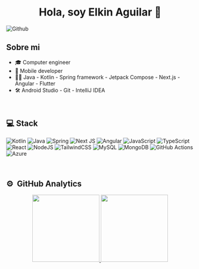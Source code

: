<div align="center">
<h1 align="center">Hola, soy <strong>Elkin Aguilar</strong> 👋</h1>
</div>

![Github](https://github.com/aguilarelkin/aguilarelkin/assets/46634666/c7b3ea96-70ca-4b8b-ba2f-8d153b2ade6f)

## Sobre mi

- 🎓 Computer engineer
- 📲 Mobile developer
- 👩‍💻 Java - Kotlin - Spring framework - Jetpack Compose - Next.js - Angular - Flutter
- 🛠️ Android Studio - Git - IntelliJ IDEA
  
<br>
<h2>💻 Stack</h2>

![Kotlin](https://img.shields.io/badge/kotlin-%237F52FF.svg?style=for-the-badge&logo=kotlin&logoColor=white)
![Java](https://img.shields.io/badge/java-%23ED8B00.svg?style=for-the-badge&logo=openjdk&logoColor=white)
![Spring](https://img.shields.io/badge/spring-%236DB33F.svg?style=for-the-badge&logo=spring&logoColor=white)
![Next JS](https://img.shields.io/badge/Next-black?style=for-the-badge&logo=next.js&logoColor=white)
![Angular](https://img.shields.io/badge/angular-%23DD0031.svg?style=for-the-badge&logo=angular&logoColor=white)
![JavaScript](https://img.shields.io/badge/javascript-%23323330.svg?style=for-the-badge&logo=javascript&logoColor=%23F7DF1E)
![TypeScript](https://img.shields.io/badge/typescript-%23007ACC.svg?style=for-the-badge&logo=typescript&logoColor=white)
![React](https://img.shields.io/badge/react-%2320232a.svg?style=for-the-badge&logo=react&logoColor=%2361DAFB)
![NodeJS](https://img.shields.io/badge/node.js-6DA55F?style=for-the-badge&logo=node.js&logoColor=white)
![TailwindCSS](https://img.shields.io/badge/tailwindcss-%2338B2AC.svg?style=for-the-badge&logo=tailwind-css&logoColor=white)
![MySQL](https://img.shields.io/badge/mysql-%2300f.svg?style=for-the-badge&logo=mysql&logoColor=white)
![MongoDB](https://img.shields.io/badge/MongoDB-%234ea94b.svg?style=for-the-badge&logo=mongodb&logoColor=white)
![GitHub Actions](https://img.shields.io/badge/github%20actions-%232671E5.svg?style=for-the-badge&logo=githubactions&logoColor=white)
![Azure](https://img.shields.io/badge/azure-%230072C6.svg?style=for-the-badge&logo=microsoftazure&logoColor=white)

<br>
<h2>⚙️ &nbsp;GitHub Analytics</h2>

<p align="center">
<a href="https://github.com/aguilarelkin">
  <img height="180em" src="https://github-readme-stats-eight-theta.vercel.app/api?username=aguilarelkin&show_icons=true&theme=algolia&include_all_commits=true&count_private=true"/>
  <img height="180em" src="https://github-readme-stats-eight-theta.vercel.app/api/top-langs/?username=aguilarelkin&layout=compact&langs_count=8&theme=algolia"/>
</a>
</p>
